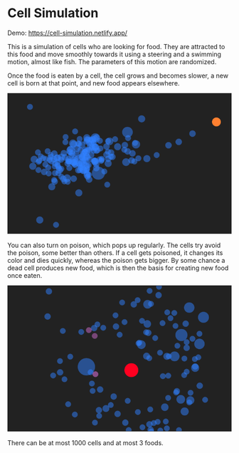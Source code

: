 # Cell Simulation

Demo: https://cell-simulation.netlify.app/

This is a simulation of cells who are looking for food. They are attracted to this food and move smoothly towards it using a steering and a swimming motion, almost like fish. The parameters of this motion are randomized.

Once the food is eaten by a cell, the cell grows and becomes slower, a new cell is born at that point, and new food appears elsewhere.

![Screenshot](./screenshot.png)

You can also turn on poison, which pops up regularly. The cells try avoid the poison, some better than others. If a cell gets poisoned, it changes its color and dies quickly, whereas the poison gets bigger. By some chance a dead cell produces new food, which is then the basis for creating new food once eaten.

![Screenshot](./screenshot2.png)

There can be at most 1000 cells and at most 3 foods.
